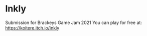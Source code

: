 # Inkly
 Submission for Brackeys Game Jam 2021
 You can play for free at: https://koitere.itch.io/inkly
